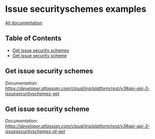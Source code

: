 # Issue securityschemes examples

[All documentation](https://developer.atlassian.com/cloud/jira/platform/rest/v3#api-group-Issuesecurityschemes)

## Table of Contents

- [Get issue security schemes](#get-issue-security-schemes)
- [Get issue security scheme](#get-issue-security-scheme)

## Get issue security schemes
_Documentation: https://developer.atlassian.com/cloud/jira/platform/rest/v3#api-api-3-issuesecurityschemes-get_

## Get issue security scheme
_Documentation: https://developer.atlassian.com/cloud/jira/platform/rest/v3#api-api-3-issuesecurityschemes-id-get_

